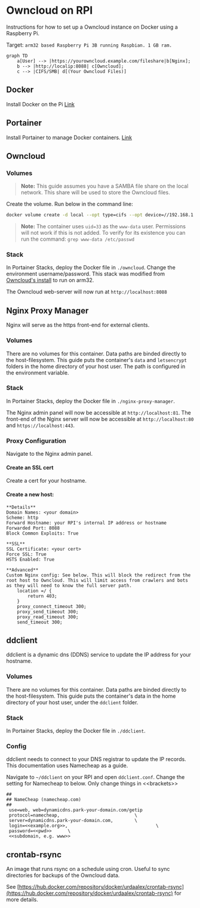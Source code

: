 # Owncloud on RPI
Instructions for how to set up a Owncloud instance on Docker using a Raspberry Pi.

Target: `arm32 based Raspberry Pi 3B running Raspbian. 1 GB ram.`

```mermaid
graph TD
    a[User] --> |https://yourowncloud.example.com/fileshare|b[Nginx];
    b --> |http://localip:8088| c[Owncloud];
    c --> |CIFS/SMB| d[(Your Owncloud Files)]
```

## Docker
Install Docker on the Pi [Link](https://www.simplilearn.com/tutorials/docker-tutorial/raspberry-pi-docker)

## Portainer
Install Portainer to manage Docker containers. [Link](https://docs.portainer.io/v/ce-2.9/start/install/server/docker/linux)

## Owncloud
### Volumes
>**Note:** This guide assumes you have a SAMBA file share on the local network. This share will be used to store the Owncloud files.

Create the volume. Run below in the command line:
```bash
docker volume create -d local --opt type=cifs --opt device=//192.168.1.1/<<PATH TO YOUR SHARE>> --opt 'o=addr=192.168.1.1,username=<<USERNAME>>,password=<<PASSWORD>>,vers=2.0,uid=33,forceuid,file_mode=0770,dir_mode=0770' owncloud_custom_files_noperm
```
> **Note:** The container uses `uid=33` as the `www-data` user. Permissions will not work if this is not added. To verify for its existence you can run the command: `grep www-data /etc/passwd`

### Stack
In Portainer Stacks, deploy the Docker file in `./owncloud`. Change the environment username/password. This stack was modified from [Owncloud's install](https://doc.owncloud.com/server/next/admin_manual/installation/docker/) to run on arm32.

The Owncloud web-server will now run at `http://localhost:8088`

## Nginx Proxy Manager
Nginx will serve as the https front-end for external clients.

### Volumes
There are no volumes for this container. Data paths are binded directly to the host-filesystem. This guide puts the container's `data` and `letsencrypt` folders in the home directory of your host user. The path is configured in the environment variable.

### Stack
In Portainer Stacks, deploy the Docker file in `./nginx-proxy-manager`.

The Nginx admin panel will now be accessible at `http://localhost:81`. The front-end of the Nginx server will now be accessible at `http://localhost:80` and `https://localhost:443`.

### Proxy Configuration
Navigate to the Nginx admin panel. 

#### Create an SSL cert
Create a cert for your hostname. 

#### Create a new host:
```
**Details**
Domain Names: <your domain>
Scheme: http
Forward Hostname: your RPI's internal IP address or hostname
Forwarded Port: 8088
Block Common Exploits: True

**SSL**
SSL Certificate: <your cert>
Force SSL: True
HSTS Enabled: True

**Advanced**
Custom Nginx config: See below. This will block the redirect from the root host to Owncloud. This will limit access from crawlers and bots as they will need to know the full server path.
    location =/ {
        return 403;
    }
    proxy_connect_timeout 300;
    proxy_send_timeout 300;
    proxy_read_timeout 300;
    send_timeout 300;
```

## ddclient
ddclient is  a dynamic dns (DDNS) service to update the IP address for your hostname.

### Volumes
There are no volumes for this container. Data paths are binded directly to the host-filesystem. This guide puts the container's data in the home directory of your host user, under the `ddclient` folder.

### Stack
In Portainer Stacks, deploy the Docker file in `./ddclient`.

### Config
ddclient needs to connect to your DNS registrar to update the IP records. This documentation uses Namecheap as a guide.

Navigate to `~/ddclient` on your RPI and open `ddclient.conf`. Change the setting for Namecheap to below. Only change things in <\<brackets\>>

```
##
## NameCheap (namecheap.com)
##
 use=web, web=dynamicdns.park-your-domain.com/getip
 protocol=namecheap,                            \
 server=dynamicdns.park-your-domain.com,        \
 login=<<example.org>>,                                 \
 password=<<pwd>>      \
 <<subdomain, e.g. www>>

```

## crontab-rsync
An image that runs rsync on a schedule using cron. Useful to sync directories for backups of the Owncloud data.

See [https://hub.docker.com/repository/docker/urdaalex/crontab-rsync](https://hub.docker.com/repository/docker/urdaalex/crontab-rsync) for more details.
